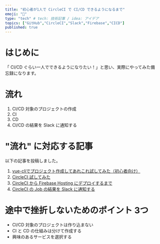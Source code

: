 ```yaml
---
title: "初心者が1人で CircleCI で CI/CD できるようになるまで"
emoji: "🔖"
type: "tech" # tech: 技術記事 / idea: アイデア
topics: ["GitHub","CircleCI","Slack","Firebase","CICD"]
published: true
---
```

# はじめに
「 CI/CD ぐらい一人でできるようになりたい！」と思い、実際にやってみた備忘録になります。

# 流れ
1. CI/CD 対象のプロジェクトの作成
2. CI
3. CD
4. CI/CD の結果を Slack に通知する

# "流れ" に対応する記事

以下の記事を投稿しました。

1. [vue-cliでプロジェクト作成してあれこれ試してみた（初心者向け）](https://qiita.com/sugurutakahashi12345/items/ed35018025a5732a46a5)
2. [CircleCI 試してみた](https://qiita.com/sugurutakahashi12345/items/aeca12d9c5a5526c724c)
3. [CircleCI から Firebase Hosting にデプロイするまで](https://qiita.com/sugurutakahashi12345/items/04b78b946322b8b410f7)
4. [CircleCI の Job の結果を Slack に通知する](https://qiita.com/sugurutakahashi12345/items/fd17fdf36b7b34f1fe31)

# 途中で挫折しないためのポイント 3つ

- CI/CD 対象のプロジェクトは作り込まない
- CI と CD の仕組みは分けて作成する
- 興味のあるサービスを選択する
